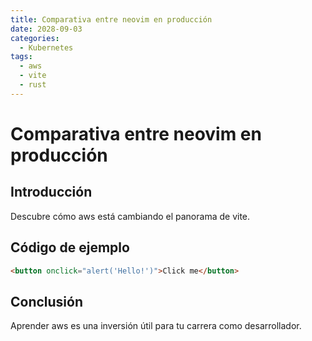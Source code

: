 ```yaml
---
title: Comparativa entre neovim en producción
date: 2028-09-03
categories:
  - Kubernetes
tags:
  - aws
  - vite
  - rust
---
```


# Comparativa entre neovim en producción

## Introducción

Descubre cómo aws está cambiando el panorama de vite.

## Código de ejemplo

```html
<button onclick="alert('Hello!')">Click me</button>
```

## Conclusión

Aprender aws es una inversión útil para tu carrera como desarrollador.